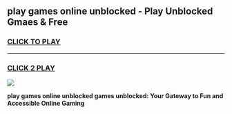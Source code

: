 
## play games online unblocked - Play Unblocked Gmaes & Free
<h3>
<a href="https://news.freeplayer.one?title=play_games_online_unblocked&ref=23F">CLICK TO PLAY</a></h3>
<hr>

<h3>
<a href="https://news.freeplayer.one?title=play_games_online_unblocked&ref=23F">CLICK 2 PLAY</a>
  
</h3>

<a href="https://news.freeplayer.one?title=play_games_online_unblocked&ref=23F/"><img src="https://clearcache.store/games.png"></a>


**play games online unblocked games unblocked: Your Gateway to Fun and Accessible Online Gaming**
